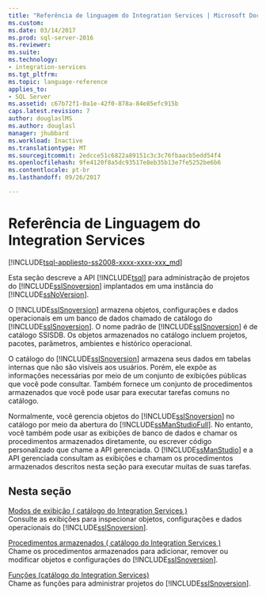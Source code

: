 ```yaml
---
title: "Referência de linguagem do Integration Services | Microsoft Docs"
ms.custom: 
ms.date: 03/14/2017
ms.prod: sql-server-2016
ms.reviewer: 
ms.suite: 
ms.technology:
- integration-services
ms.tgt_pltfrm: 
ms.topic: language-reference
applies_to:
- SQL Server
ms.assetid: c67b72f1-0a1e-42f0-878a-84e85efc915b
caps.latest.revision: 7
author: douglaslMS
ms.author: douglasl
manager: jhubbard
ms.workload: Inactive
ms.translationtype: MT
ms.sourcegitcommit: 2edcce51c6822a89151c3c3c76fbaacb5edd54f4
ms.openlocfilehash: 9fe4120f8a5dc93517e8eb35b13e7fe5252be6b6
ms.contentlocale: pt-br
ms.lasthandoff: 09/26/2017

---
```

# <a name="integration-services-language-reference"></a>Referência de Linguagem do Integration Services
[!INCLUDE[tsql-appliesto-ss2008-xxxx-xxxx-xxx_md](../includes/tsql-appliesto-ss2008-xxxx-xxxx-xxx-md.md)]

  Esta seção descreve a API [!INCLUDE[tsql](../includes/tsql-md.md)] para administração de projetos do [!INCLUDE[ssISnoversion](../includes/ssisnoversion-md.md)] implantados em uma instância do [!INCLUDE[ssNoVersion](../includes/ssnoversion-md.md)].  
  
 O [!INCLUDE[ssISnoversion](../includes/ssisnoversion-md.md)] armazena objetos, configurações e dados operacionais em um banco de dados chamado de catálogo do [!INCLUDE[ssISnoversion](../includes/ssisnoversion-md.md)]. O nome padrão de [!INCLUDE[ssISnoversion](../includes/ssisnoversion-md.md)] é de catálogo SSISDB. Os objetos armazenados no catálogo incluem projetos, pacotes, parâmetros, ambientes e histórico operacional.  
  
 O catálogo do [!INCLUDE[ssISnoversion](../includes/ssisnoversion-md.md)] armazena seus dados em tabelas internas que não são visíveis aos usuários. Porém, ele expõe as informações necessárias por meio de um conjunto de exibições públicas que você pode consultar. Também fornece um conjunto de procedimentos armazenados que você pode usar para executar tarefas comuns no catálogo.  
  
 Normalmente, você gerencia objetos do [!INCLUDE[ssISnoversion](../includes/ssisnoversion-md.md)] no catálogo por meio da abertura do [!INCLUDE[ssManStudioFull](../includes/ssmanstudiofull-md.md)]. No entanto, você também pode usar as exibições de banco de dados e chamar os procedimentos armazenados diretamente, ou escrever código personalizado que chame a API gerenciada. O [!INCLUDE[ssManStudio](../includes/ssmanstudio-md.md)] e a API gerenciada consultam as exibições e chamam os procedimentos armazenados descritos nesta seção para executar muitas de suas tarefas.  
  
## <a name="in-this-section"></a>Nesta seção  
 [Modos de exibição &#40; catálogo do Integration Services &#41;](../integration-services/system-views/views-integration-services-catalog.md)  
 Consulte as exibições para inspecionar objetos, configurações e dados operacionais do [!INCLUDE[ssISnoversion](../includes/ssisnoversion-md.md)].  
  
 [Procedimentos armazenados &#40; catálogo do Integration Services &#41;](../integration-services/system-stored-procedures/stored-procedures-integration-services-catalog.md)  
 Chame os procedimentos armazenados para adicionar, remover ou modificar objetos e configurações do [!INCLUDE[ssISnoversion](../includes/ssisnoversion-md.md)].  
  
 [Funções &#40;catálogo do Integration Services&#41;](http://msdn.microsoft.com/library/9f2aec85-3d4c-415f-b1f8-8328a60b1c7f)  
 Chame as funções para administrar projetos do [!INCLUDE[ssISnoversion](../includes/ssisnoversion-md.md)].  
  
  

